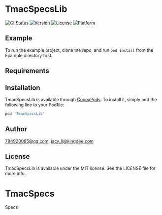 
# TmacSpecsLib

[![CI Status](https://img.shields.io/travis/784920085@qq.com/TmacSpecsLib.svg?style=flat)](https://travis-ci.org/784920085@qq.com/TmacSpecsLib)
[![Version](https://img.shields.io/cocoapods/v/TmacSpecsLib.svg?style=flat)](https://cocoapods.org/pods/TmacSpecsLib)
[![License](https://img.shields.io/cocoapods/l/TmacSpecsLib.svg?style=flat)](https://cocoapods.org/pods/TmacSpecsLib)
[![Platform](https://img.shields.io/cocoapods/p/TmacSpecsLib.svg?style=flat)](https://cocoapods.org/pods/TmacSpecsLib)

## Example

To run the example project, clone the repo, and run `pod install` from the Example directory first.

## Requirements

## Installation

TmacSpecsLib is available through [CocoaPods](https://cocoapods.org). To install
it, simply add the following line to your Podfile:

```ruby
pod 'TmacSpecsLib'
```

## Author

784920085@qq.com, jacy_li@kingdee.com

## License

TmacSpecsLib is available under the MIT license. See the LICENSE file for more info.
# TmacSpecs
Specs
